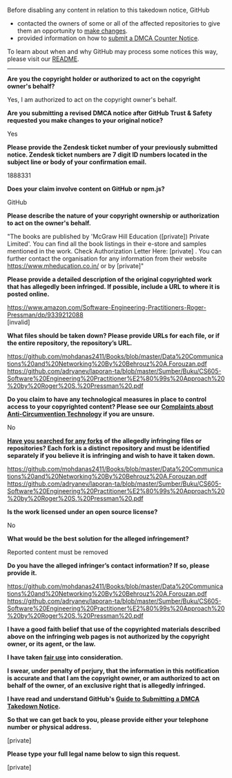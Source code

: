 Before disabling any content in relation to this takedown notice, GitHub
- contacted the owners of some or all of the affected repositories to give them an opportunity to [make changes](https://docs.github.com/en/github/site-policy/dmca-takedown-policy#a-how-does-this-actually-work).
- provided information on how to [submit a DMCA Counter Notice](https://docs.github.com/en/articles/guide-to-submitting-a-dmca-counter-notice).

To learn about when and why GitHub may process some notices this way, please visit our [README](https://github.com/github/dmca/blob/master/README.md#anatomy-of-a-takedown-notice).

---

**Are you the copyright holder or authorized to act on the copyright owner's behalf?**

Yes, I am authorized to act on the copyright owner's behalf.

**Are you submitting a revised DMCA notice after GitHub Trust & Safety requested you make changes to your original notice?**

Yes

**Please provide the Zendesk ticket number of your previously submitted notice. Zendesk ticket numbers are 7 digit ID numbers located in the subject line or body of your confirmation email.**

1888331

**Does your claim involve content on GitHub or npm.js?**

GitHub

**Please describe the nature of your copyright ownership or authorization to act on the owner's behalf.**

"The books are published by 'McGraw Hill Education ([private]) Private Limited'. You can find all the book listings in their e-store and samples mentioned in the work. Check Authorization Letter Here: [private] . You can further contact the organisation for any information from their website https://www.mheducation.co.in/ or by [private]"

**Please provide a detailed description of the original copyrighted work that has allegedly been infringed. If possible, include a URL to where it is posted online.**

https://www.amazon.com/Software-Engineering-Practitioners-Roger-Pressman/dp/9339212088  
[invalid]  

**What files should be taken down? Please provide URLs for each file, or if the entire repository, the repository’s URL.**

https://github.com/mohdanas2411/Books/blob/master/Data%20Communications%20and%20Networking%20By%20Behrouz%20A.Forouzan.pdf  
https://github.com/adryanev/laporan-ta/blob/master/Sumber/Buku/CS605-Software%20Engineering%20Practitioner%E2%80%99s%20Approach%20%20by%20Roger%20S.%20Pressman%20.pdf

**Do you claim to have any technological measures in place to control access to your copyrighted content? Please see our <a href="https://docs.github.com/articles/guide-to-submitting-a-dmca-takedown-notice#complaints-about-anti-circumvention-technology">Complaints about Anti-Circumvention Technology</a> if you are unsure.**

No

**<a href="https://docs.github.com/articles/dmca-takedown-policy#b-what-about-forks-or-whats-a-fork">Have you searched for any forks</a> of the allegedly infringing files or repositories? Each fork is a distinct repository and must be identified separately if you believe it is infringing and wish to have it taken down.**

https://github.com/mohdanas2411/Books/blob/master/Data%20Communications%20and%20Networking%20By%20Behrouz%20A.Forouzan.pdf
https://github.com/adryanev/laporan-ta/blob/master/Sumber/Buku/CS605-Software%20Engineering%20Practitioner%E2%80%99s%20Approach%20%20by%20Roger%20S.%20Pressman%20.pdf

**Is the work licensed under an open source license?**

No

**What would be the best solution for the alleged infringement?**

Reported content must be removed

**Do you have the alleged infringer’s contact information? If so, please provide it.**

https://github.com/mohdanas2411/Books/blob/master/Data%20Communications%20and%20Networking%20By%20Behrouz%20A.Forouzan.pdf
https://github.com/adryanev/laporan-ta/blob/master/Sumber/Buku/CS605-Software%20Engineering%20Practitioner%E2%80%99s%20Approach%20%20by%20Roger%20S.%20Pressman%20.pdf

**I have a good faith belief that use of the copyrighted materials described above on the infringing web pages is not authorized by the copyright owner, or its agent, or the law.**

**I have taken <a href="https://www.lumendatabase.org/topics/22">fair use</a> into consideration.**

**I swear, under penalty of perjury, that the information in this notification is accurate and that I am the copyright owner, or am authorized to act on behalf of the owner, of an exclusive right that is allegedly infringed.**

**I have read and understand GitHub's <a href="https://docs.github.com/articles/guide-to-submitting-a-dmca-takedown-notice/">Guide to Submitting a DMCA Takedown Notice</a>.**

**So that we can get back to you, please provide either your telephone number or physical address.**

[private]

**Please type your full legal name below to sign this request.**

[private]
